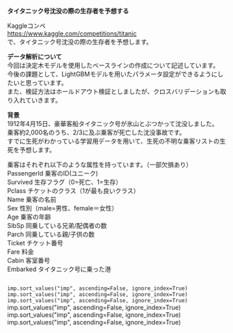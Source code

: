 <b>タイタニック号沈没の際の生存者を予想する</b>

Kaggleコンペ<br>
https://www.kaggle.com/competitions/titanic<br>
で、タイタニック号沈没の際の生存者を予想します。<br>

<b>データ解析について</b><br>
今回は決定木モデルを使用したベースラインの作成について記述しています。<br>
今後の課題として、LightGBMモデルを用いたパラメータ設定ができるようにしたいと思っています。<br>
また、検証方法はホールドアウト検証としましたが、クロスバリデーションも取り入れていきます。<br>

<b>背景</b><br>
1912年4月15日、豪華客船タイタニック号が氷山とぶつかって沈没しました。<br>
乗客約2,000名のうち、2/3に及ぶ乗客が死亡した沈没事故です。<br>
すでに生死がわかっている学習用データを用いて、生死の不明な乗客リストの生死を予想します。<br>

乗客はそれぞれ以下のような属性を持っています。（一部欠損あり）<br>
PassengerId 乗客のID(ユニーク)<br>
Survived ⽣存フラグ（0=死亡、1=⽣存）<br>
Pclass チケットのクラス（1が最も良いクラス）<br>
Name 乗客の名前<br>
Sex 性別（male=男性、female＝⼥性）<br>
Age 乗客の年齢<br>
SibSp 同乗している兄弟/配偶者の数<br>
Parch 同乗している親/⼦供の数<br>
Ticket チケット番号<br>
Fare 料⾦<br>
Cabin 客室番号<br>
Embarked タイタニック号に乗った港<br>



<CODE>
imp.sort_values("imp", ascending=False, ignore_index=True)
imp.sort_values("imp", ascending=False, ignore_index=True)
imp.sort_values("imp", ascending=False, ignore_index=True)
</CODE>
imp.sort_values("imp", ascending=False, ignore_index=True)
imp.sort_values("imp", ascending=False, ignore_index=True)
imp.sort_values("imp", ascending=False, ignore_index=True)
